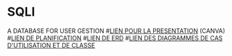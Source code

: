# SQLI
A DATABASE FOR USER GESTION
#[LIEN POUR LA PRESENTATION](https://www.canva.com/design/DAF0s6ryTdQ/ovMJU2ZfxTl7xtEjp1cs1Q/edit?utm_content=DAF0s6ryTdQ&utm_campaign=designshare&utm_medium=link2&utm_source=sharebutton) (CANVA)
#[LIEN DE PLANIFICATION](https://otmankharbouch.atlassian.net/jira/software/projects/KAN/boards/1)
#[LIEN DE ERD](https://lucid.app/lucidchart/c25ce78d-6db7-4ad9-9c3c-3d92292152b2/edit?viewport_loc=-749%2C271%2C1668%2C1359%2C0_0&invitationId=inv_55a657da-deb0-420a-adf6-d38cd007600e)
#[LIEN DES DIAGRAMMES DE CAS D'UTILISATION ET DE CLASSE](https://lucid.app/lucidchart/f48d4f92-7c77-4908-839a-28e19f4f2244/edit?viewport_loc=-301%2C-573%2C2061%2C1680%2CHWEp-vi-RSFO&invitationId=inv_2a361115-b3b9-4c2d-8550-fa80e33931b1)
